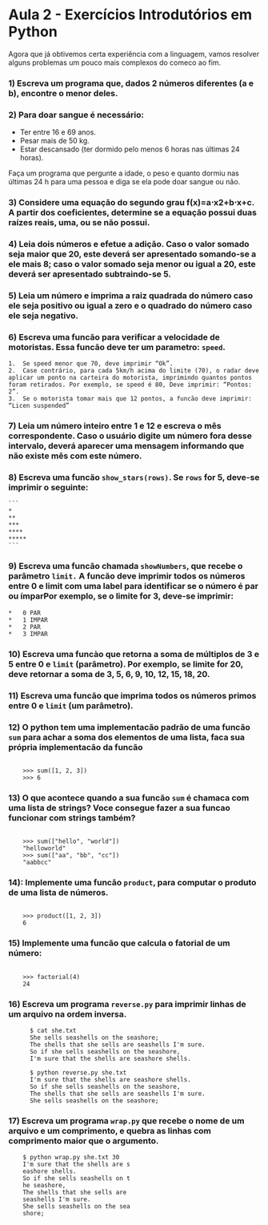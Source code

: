 # Aula 2 - Exercícios Introdutórios em Python

Agora que já obtivemos certa experiência com a linguagem, vamos resolver alguns problemas um pouco mais complexos do comeco ao fim.

### 1) Escreva um programa que, dados 2 números diferentes (a e b), encontre o menor deles.

### 2) Para doar sangue é necessário:

* Ter entre 16 e 69 anos.
* Pesar mais de 50 kg.
* Estar descansado (ter dormido pelo menos 6 horas nas últimas 24 horas).

Faça um programa que pergunte a idade, o peso e quanto dormiu nas últimas 24 h para uma pessoa e diga se ela pode doar sangue ou não.

### 3) Considere uma equação do segundo grau f(x)=a⋅x2+b⋅x+c. A partir dos coeficientes, determine se a equação possui duas raízes reais, uma, ou se não possui.

### 4) Leia dois números e efetue a adição. Caso o valor somado seja maior que 20, este deverá ser apresentado somando-se a ele mais 8; caso o valor somado seja menor ou igual a 20, este deverá ser apresentado subtraindo-se 5.

### 5) Leia um número e imprima a raiz quadrada do número caso ele seja positivo ou igual a zero e o quadrado do número caso ele seja negativo.

### 6) Escreva uma funcão para verificar a velocidade de motoristas. Essa funcão deve ter um parametro: `speed`.
    1.  Se speed menor que 70, deve imprimir “Ok”.
    2.  Case contrário, para cada 5km/h acima do limite (70), o radar deve aplicar um ponto na carteira do motorista, imprimindo quantos pontos foram retirados. Por exemplo, se speed é 80, Deve imprimir: “Pontos: 2”.
    3.  Se o motorista tomar mais que 12 pontos, a funcão deve imprimir: “Licen suspended”

### 7) Leia um número inteiro entre 1 e 12 e escreva o mês correspondente. Caso o usuário digite um número fora desse intervalo, deverá aparecer uma mensagem informando que não existe mês com este número.

### 8)  Escreva uma funcão `show_stars(rows)`. Se `rows` for 5, deve-se imprimir o seguinte:
    ```
    *
    **
    ***
    ****
    *****
    ```


### 9)  Escreva uma funcão chamada `showNumbers`, que recebe o parâmetro `limit.` A funcão deve imprimir todos os números entre 0 e limit com uma label para identificar se o número é par ou ímparPor exemplo, se o limite for 3, deve-se imprimir:
    *   0 PAR
    *   1 IMPAR
    *   2 PAR
    *   3 IMPAR

### 10) Escreva uma funcào que retorna a soma de múltiplos de 3 e 5 entre 0 e `limit` (parâmetro). Por exemplo, se limite for 20, deve retornar a soma de 3, 5, 6, 9, 10, 12, 15, 18, 20.

### 11) Escreva uma funcão que imprima todos os números primos entre 0 e `limit` (um parâmetro).

### 12) O python tem uma implementacão padrão de uma funcão ``sum`` para achar a soma dos elementos de uma lista, faca sua própria implementacão da funcão
```

    >>> sum([1, 2, 3])
    >>> 6
```

### 13) O que acontece quando a sua funcão ``sum`` é chamaca com uma lista de strings? Voce consegue fazer a sua funcao funcionar com strings também?

```

    >>> sum(["hello", "world"])
    "helloworld"
    >>> sum(["aa", "bb", "cc"])
    "aabbcc"
```
### 14): Implemente uma funcão ``product``, para computar o produto de uma lista de números.

```

    >>> product([1, 2, 3])
    6
```

### 15) Implemente uma funcão que calcula o fatorial de um número:

```

    >>> factorial(4)
    24
```

### 16) Escreva um programa ``reverse.py`` para imprimir linhas de um arquivo na ordem inversa.

``` 
      $ cat she.txt
      She sells seashells on the seashore;
      The shells that she sells are seashells I'm sure.
      So if she sells seashells on the seashore,
      I'm sure that the shells are seashore shells.

      $ python reverse.py she.txt
      I'm sure that the shells are seashore shells.
      So if she sells seashells on the seashore,
      The shells that she sells are seashells I'm sure.
      She sells seashells on the seashore;
```

### 17) Escreva um programa `wrap.py` que recebe o nome de um arquivo e um comprimento, e quebra as linhas com comprimento maior que o argumento.

```
    $ python wrap.py she.txt 30
    I'm sure that the shells are s
    eashore shells.
    So if she sells seashells on t
    he seashore,
    The shells that she sells are 
    seashells I'm sure.
    She sells seashells on the sea
    shore;
```
